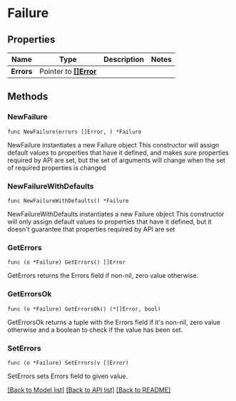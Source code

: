 # Failure

## Properties

Name | Type | Description | Notes
------------ | ------------- | ------------- | -------------
**Errors** | Pointer to [**[]Error**](Error.md) |  | 

## Methods

### NewFailure

`func NewFailure(errors []Error, ) *Failure`

NewFailure instantiates a new Failure object
This constructor will assign default values to properties that have it defined,
and makes sure properties required by API are set, but the set of arguments
will change when the set of required properties is changed

### NewFailureWithDefaults

`func NewFailureWithDefaults() *Failure`

NewFailureWithDefaults instantiates a new Failure object
This constructor will only assign default values to properties that have it defined,
but it doesn't guarantee that properties required by API are set

### GetErrors

`func (o *Failure) GetErrors() []Error`

GetErrors returns the Errors field if non-nil, zero value otherwise.

### GetErrorsOk

`func (o *Failure) GetErrorsOk() (*[]Error, bool)`

GetErrorsOk returns a tuple with the Errors field if it's non-nil, zero value otherwise
and a boolean to check if the value has been set.

### SetErrors

`func (o *Failure) SetErrors(v []Error)`

SetErrors sets Errors field to given value.



[[Back to Model list]](../README.md#documentation-for-models) [[Back to API list]](../README.md#documentation-for-api-endpoints) [[Back to README]](../README.md)


